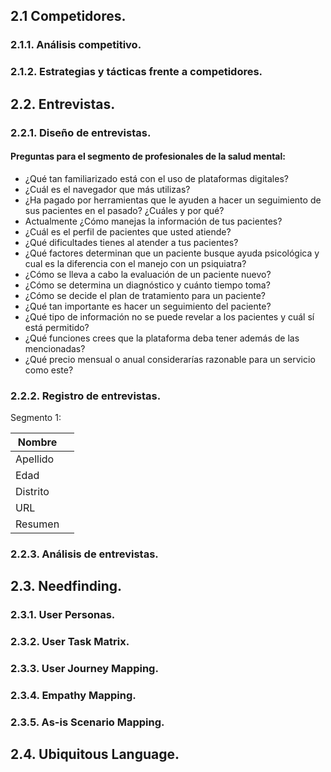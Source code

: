 ## 2.1 Competidores.

### 2.1.1. Análisis competitivo.

### 2.1.2. Estrategias y tácticas frente a competidores.

## 2.2. Entrevistas.

### 2.2.1. Diseño de entrevistas.

#### Preguntas para el segmento de profesionales de la salud mental:

- ¿Qué tan familiarizado está con el uso de plataformas digitales? 
- ¿Cuál es el navegador que más utilizas?
- ¿Ha pagado por herramientas que le ayuden a hacer un seguimiento de sus pacientes en el pasado? ¿Cuáles y por qué?
- Actualmente ¿Cómo manejas la información de tus pacientes?
- ¿Cuál es el perfil de pacientes que usted atiende?
- ¿Qué dificultades tienes al atender a tus pacientes?
- ¿Qué factores determinan que un paciente  busque ayuda psicológica y cual es la diferencia  con el manejo con un psiquiatra?
- ¿Cómo se lleva a cabo la evaluación de un paciente nuevo?
- ¿Cómo se determina un diagnóstico y cuánto tiempo toma?
- ¿Cómo se decide el plan de tratamiento para un paciente?
- ¿Qué tan importante es hacer un seguimiento del paciente?
- ¿Qué tipo de información no se puede revelar a los pacientes y cuál sí está permitido?
- ¿Qué funciones crees que la plataforma deba tener además de las mencionadas?
- ¿Qué precio mensual o anual considerarías razonable para un servicio como este?

### 2.2.2. Registro de entrevistas.

Segmento 1:

| Nombre   |  |
|----------|--|
| Apellido |  |
| Edad     |  |
| Distrito |  |
| URL      |  |
| Resumen  |  |

### 2.2.3. Análisis de entrevistas.

## 2.3. Needfinding.

### 2.3.1. User Personas.

### 2.3.2. User Task Matrix.

### 2.3.3. User Journey Mapping.

### 2.3.4. Empathy Mapping.

### 2.3.5. As-is Scenario Mapping.

## 2.4. Ubiquitous Language.


